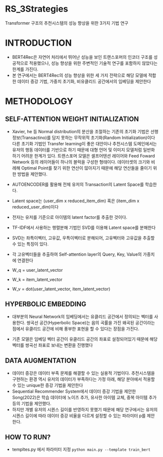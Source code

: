 # RS_3Strategies
Transformer 구조의 추천시스템의 성능 향상을 위한 3가지 기법 연구

# INTRODUCTION
- BERT4Rec은 자연어 처리에서 뛰어난 성능을 보인 트랜스포머의 인코더 구조를 성공적으로 적용했으나, 성능 향상을 위한 주변적인 기술적 연구를 포함하지 않았다는 한계를 가진다.
- 본 연구에서는 BERT4Rec의 성능 향상을 위한 세 가지 전략으로 해당 모델에 적합한 데이터 증강 기법, 가중치 초기화, 비유클리드 공간에서의 임베딩을 제안한다

# METHODOLOGY 
## SELF-ATTENTION WEIGHT INITIALIZATION
- Xavier, he 등 Normal distribution의 분산을 조절하는 기존의 초기화 기법은 선행 정보(Transactino)를 담지 못하는 무작위적 초기화(Random Initialization)이다 다른 초기화 기법인 Transfer learning이 좋은 대안이나 추천시스템 도메인에서는 유저의 행동 데이터를 기반으로 하기 때문에 대형 언어 및 이미지 모델처럼 일반화하기 어려운 한계가 있다. 트랜스포머 모델은 셀프어텐션 레이어와 Feed Foward Network 등의 레이어들이 하나의 블럭을 구성한 형태이다. 데이터셋의 크기와 비례해 Optimal Point를 찾기 위한 연산이 많아지기 때문에 해당 연산들을 줄이기 위한 방법을 제안했다.

- AUTOENCODER를 활용해 전체 유저의 Transaction의 Latent Space를 학습한다.
- Latent space는 (user_dim x reduced_item_dim) 혹은 (item_dim x reduced_user_dim)이다
- 전자는 유저를 기준으로 아이템의 latent factor를 추출한 것이다.
- TF-IDF에서 사용하는 행렬분해 기법인 SVD를 이용해 Latent space를 분해한다
- SVD는 좌특이벡터, 고유값, 우특이벡터로 분해되어, 고유벡터와 고유값을 추출할 수 있는 특징이 있다.
- 각 고유벡터들을 추출하여 Self-attention layer의 Query, Key, Value의 가중치에 연결한다
- W_q = user_latent_vector
- W_k = item_latent_vector
- W_v = dot(user_latent_vector, item_latent_vector)

## HYPERBOLIC EMBEDDING
- 대부분의 Neural Network의 임베딩에서는 유클리드 공간에서 정의되는 벡터를 사용한다. 쌍곡선 공간(Hyperbolic Space)는 음의 곡률을 가진 왜곡된 공간이라는 점에서 유클리드 공간에 비해 풍부한 표현을 할 수 있다는 장점을 가진다.

- 기존 모델은 임베딩 벡터 공간이 유클리드 공간의 좌표로 설정되어있기 때문에 해당 벡터를 쌍곡선 좌표로 보내는 변환을 진행했다

## DATA AUGMENTATION
- 데이터 증강은 데이터 부족 문제를 해결할 수 있는 실용적 기법이다. 추천시스템을 구현하는 환경 역시 유저의 데이터가 부족하다는 가정 아래, 해당 분야에서 적용할 수 있는 unique한 증강 기법을 제안한다
- Sequential Recommender System에서 데이터 증강 기법을 제안한 Song(2022)은 학습 데이터에 노이즈 추가, 유사한 아이템 교체, 중복 아이템 추가 등의 기법을 제안했다.
- 하지만 개별 유저의 시퀀스 길이를 반영하지 못했기 때문에 해당 연구에서는 유저의 시퀀스 길이에 따라 데이터 증강 비율을 다르게 설정할 수 있는 파라미터 p를 제안한다.


## HOW TO RUN?
- templtes.py 에서 파라미터 지정
  ``` python main.py --template train_bert ```
  
